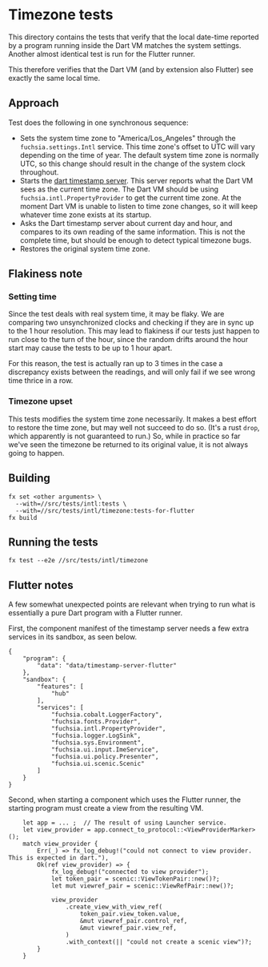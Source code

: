 # Timezone tests

This directory contains the tests that verify that the local date-time reported
by a program running inside the Dart VM matches the system settings.  Another
almost identical test is run for the Flutter runner.

This therefore verifies that the Dart VM (and by extension also Flutter) see
exactly the same local time.

## Approach

Test does the following in one synchronous sequence:

* Sets the system time zone to "America/Los_Angeles" through the
  `fuchsia.settings.Intl` service. This time zone's offset to UTC will vary
  depending on the time of year.  The default system time zone is normally UTC,
  so this change should result in the change of the system clock throughout.
* Starts the [dart timestamp server](../timestamp-server-dart/README.md).  This
  server reports what the Dart VM sees as the current time zone.  The Dart VM
  should be using `fuchsia.intl.PropertyProvider` to get the current time zone.
  At the moment Dart VM is unable to listen to time zone changes, so it will
  keep whatever time zone exists at its startup.
* Asks the Dart timestamp server about current day and hour, and compares to
  its own reading of the same information.  This is not the complete time, but
  should be enough to detect typical timezone bugs.
* Restores the original system time zone.

## Flakiness note

### Setting time

Since the test deals with real system time, it may be flaky.  We are comparing
two unsynchronized clocks and checking if they are in sync up to the 1 hour
resolution.  This may lead to flakiness if our tests just happen to run close
to the turn of the hour, since the random drifts around the hour start may
cause the tests to be up to 1 hour apart.

For this reason, the test is actually ran up to 3 times in the case a
discrepancy exists between the readings, and will only fail if we see wrong time
thrice in a row.

### Timezone upset

This tests modifies the system time zone necessarily.  It makes a best effort
to restore the time zone, but may well not succeed to do so. (It's a rust
`drop`, which apparently is not guaranteed to run.)  So, while in practice
so far we've seen the timezone be returned to its original value, it is not
always going to happen.

## Building

```
fx set <other arguments> \
  --with=//src/tests/intl:tests \
  --with=//src/tests/intl/timezone:tests-for-flutter
fx build
```

## Running the tests
```
fx test --e2e //src/tests/intl/timezone
```

## Flutter notes

A few somewhat unexpected points are relevant when trying to run what is
essentially a pure Dart program with a Flutter runner.

First, the component manifest of the timestamp server needs a few extra
services in its sandbox, as seen below.
```
{
    "program": {
        "data": "data/timestamp-server-flutter"
    },
    "sandbox": {
        "features": [
            "hub"
        ],
        "services": [
            "fuchsia.cobalt.LoggerFactory",
            "fuchsia.fonts.Provider",
            "fuchsia.intl.PropertyProvider",
            "fuchsia.logger.LogSink",
            "fuchsia.sys.Environment",
            "fuchsia.ui.input.ImeService",
            "fuchsia.ui.policy.Presenter",
            "fuchsia.ui.scenic.Scenic"
        ]
    }
}
```
Second, when starting a component which uses the Flutter runner, the starting program
must create a view from the resulting VM.
```
    let app = ... ;  // The result of using Launcher service.
    let view_provider = app.connect_to_protocol::<ViewProviderMarker>();
    match view_provider {
        Err(_) => fx_log_debug!("could not connect to view provider.  This is expected in dart."),
        Ok(ref view_provider) => {
            fx_log_debug!("connected to view provider");
            let token_pair = scenic::ViewTokenPair::new()?;
            let mut viewref_pair = scenic::ViewRefPair::new()?;

            view_provider
                .create_view_with_view_ref(
                    token_pair.view_token.value,
                    &mut viewref_pair.control_ref,
                    &mut viewref_pair.view_ref,
                )
                .with_context(|| "could not create a scenic view")?;
        }
    }
`````

